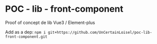# POC - lib - front-component

Proof of concept de lib Vue3 / Element-plus

Add as a dep: `npm i git+https://github.com/UnCertainLoisel/poc-lib-front-component.git`
